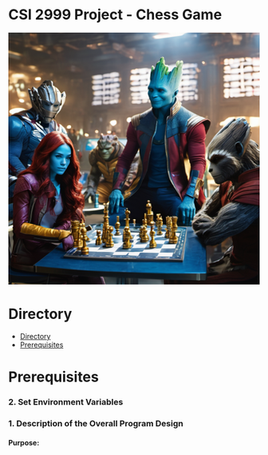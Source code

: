 # CSI 2999 Project - Chess Game
![Title!](./README/README-1.png)
# Directory

- [Directory](#directory)
- [Prerequisites](#prerequisites)


# Prerequisites



### 2. Set Environment Variables




### 1. Description of the Overall Program Design

#### Purpose:
